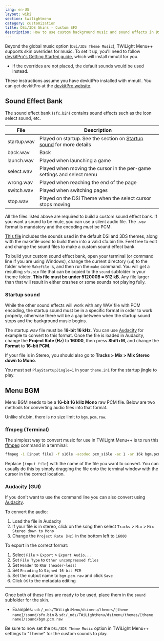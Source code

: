 ```yaml
---
lang: en-US
layout: wiki
section: twilightmenu
category: customization
title: DSi/3DS Skins - Custom SFX
description: How to use custom background music and sound effects in DSi and 3DS skins for TWiLight Menu++
---
```


Beyond the global music option (`DSi/3DS Theme Music`), TWiLight Menu++ supports skin overrides for music. To set it up, you'll need to follow [devkitPro's Getting Started guide](https://devkitpro.org/wiki/Getting_Started), which will install mmutil for you.
- If the overrides are not placed, the default sounds would be used instead.

These instructions assume you have devkitPro installed with mmutil. You can get devkitPro at the [devkitPro website](https://devkitpro.org/wiki/Getting_Started).

## Sound Effect Bank
The sound effect bank (`sfx.bin`) contains sound effects such as the icon select sound, etc.

|File        |Description                                                                             |
|------------|----------------------------------------------------------------------------------------|
|startup.wav | Played on startup. See the section on [Startup sound](#startup-sound) for more details |
|back.wav    | Back                                                                                   |
|launch.wav  | Played when launching a game                                                           |
|select.wav  | Played when moving the cursor in the per-game settings and select menu                 |
|wrong.wav   | Played when reaching the end of the page                                               |
|switch.wav  | Played when switching pages                                                            |
|stop.wav    | Played on the DSi Theme when the select cursor stops moving                            |

All the files listed above are required to build a custom sound effect bank. If you want a sound to be mute, you can use a silent audio file. The `.wav` format is mandatory and the encoding *must* be PCM.

[This file](/assets/files/sfx-example.zip) includes the sounds used in the default DSi and 3DS themes, along with the makefile used to build them into a valid sfx.bin file. Feel free to edit and change the sound files to make a custom sound effect bank.

To build your custom sound effect bank, open your terminal (or command line if you are using Windows), change the current directory (`cd`) to the folder where `Makefile` is, and then run the `make` command. You will get a resulting `sfx.bin` file that can be copied to the `sound` subfolder in your theme folder. **This file must be under 512000B = 512 kB**. Any file larger than that will result in either crashes or some sounds not playing fully.

### Startup sound
While the other sound effects will work with any WAV file with PCM encoding, the startup sound must be in a specific format in order to work properly, otherwise there will be a gap between when the startup sound stops and the background music begins.

The startup.wav file must be **16-bit 16 kHz**. You can use [Audacity](https://www.audacityteam.org/download/) for example to convert to this format. Once the file is loaded in Audacity, change the **Project Rate (Hz)** to **16000**, then press **Shift+M**, and change the **Format** to **16-bit PCM**.

If your file is in Stereo, you should also go to **Tracks > Mix > Mix Stereo down to Mono**.

You must set `PlayStartupJingle=1` in your `theme.ini` for the startup jingle to play.

## Menu BGM
Menu BGM needs to be a **16-bit 16 kHz Mono** raw PCM file. Below are two methods for converting audio files into that format.

Unlike sfx.bin, there is no size limit to `bgm.pcm.raw`.

### ffmpeg (Terminal)
The simplest way to convert music for use in TWiLight Menu++ is to run this [ffmpeg](https://ffmpeg.org) command in a terminal:

```bash
ffmpeg -i [input file] -f s16le -acodec pcm_s16le -ac 1 -ar 16k bgm.pcm.raw
```

Replace `[input file]` with the name of the file you want to convert. You can usually do this by simply dragging the file onto the terminal window with the cursor in the correct location.

### Audacity (GUI)
If you don't want to use the command line you can also convert using [Audacity](https://www.audacityteam.org/download/).

To convert the audio:
1. Load the file in Audacity
1. If your file is in stereo, click on the song then select `Tracks` > `Mix` > `Mix Stereo down to Mono`
1. Change the `Project Rate (Hz)` in the bottom left to `16000`

To export in the correct format:
1. Select `File` > `Export` > `Export Audio...`
1. Set `File Type` to `Other uncompressed files`
1. Set `Header` to `RAW (header-less)`
1. Set `Encoding` to `Signed 16-bit PCM`
1. Set the output name to `bgm.pcm.raw` and click `Save`
1. Click `OK` to the metadata editing

---

Once both of these files are ready to be used, place them in the `sound` subfolder for the skin.
- Examples: `sd:/_nds/TWiLightMenu/dsimenu/themes/[theme name]/sound/sfx.bin` & `sd:/_nds/TWiLightMenu/dsimenu/themes/[theme name]/sound/bgm.pcm.raw`

Be sure to now set the `DSi/3DS Theme Music` option in TWiLight Menu++ settings to "Theme" for the custom sounds to play.